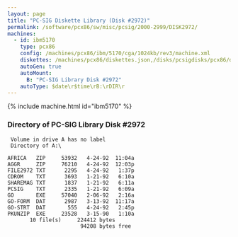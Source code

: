 ```yaml
---
layout: page
title: "PC-SIG Diskette Library (Disk #2972)"
permalink: /software/pcx86/sw/misc/pcsig/2000-2999/DISK2972/
machines:
  - id: ibm5170
    type: pcx86
    config: /machines/pcx86/ibm/5170/cga/1024kb/rev3/machine.xml
    diskettes: /machines/pcx86/diskettes.json,/disks/pcsigdisks/pcx86/diskettes.json
    autoGen: true
    autoMount:
      B: "PC-SIG Library Disk #2972"
    autoType: $date\r$time\rB:\rDIR\r
---
```


{% include machine.html id="ibm5170" %}

### Directory of PC-SIG Library Disk #2972

     Volume in drive A has no label
     Directory of A:\

    AFRICA   ZIP     53932   4-24-92  11:04a
    AGGR     ZIP     76210   4-24-92  12:03p
    FILE2972 TXT      2295   4-24-92   1:37p
    CDROM    TXT      3693   1-21-92   6:10a
    SHAREMAG TXT      1837   1-21-92   6:11a
    PCSIG    TXT      2335   1-21-92   6:09a
    GO       EXE     57040   2-06-92   2:16a
    GO-FORM  DAT      2987   3-13-92  11:17a
    GO-STRT  DAT       555   4-24-92   2:45p
    PKUNZIP  EXE     23528   3-15-90   1:10a
           10 file(s)     224412 bytes
                           94208 bytes free
